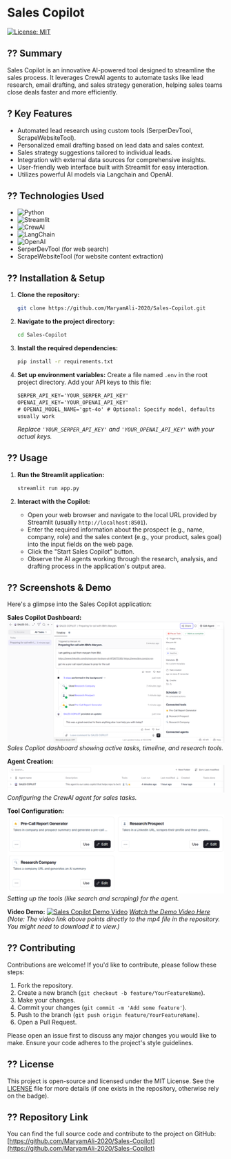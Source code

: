 # Sales Copilot

[![License: MIT](https://img.shields.io/badge/License-MIT-blue.svg)](https://opensource.org/licenses/MIT)

## ?? Summary

Sales Copilot is an innovative AI-powered tool designed to streamline the sales process. It leverages CrewAI agents to automate tasks like lead research, email drafting, and sales strategy generation, helping sales teams close deals faster and more efficiently.

## ? Key Features

-   Automated lead research using custom tools (SerperDevTool, ScrapeWebsiteTool).
-   Personalized email drafting based on lead data and sales context.
-   Sales strategy suggestions tailored to individual leads.
-   Integration with external data sources for comprehensive insights.
-   User-friendly web interface built with Streamlit for easy interaction.
-   Utilizes powerful AI models via Langchain and OpenAI.

## ?? Technologies Used

-   ![Python](https://img.shields.io/badge/Python-3776AB?logo=python&logoColor=white)
-   ![Streamlit](https://img.shields.io/badge/Streamlit-FF4B4B?logo=streamlit&logoColor=white)
-   ![CrewAI](https://img.shields.io/badge/-CrewAI-blueviolet)
-   ![LangChain](https://img.shields.io/badge/-LangChain-orange)
-   ![OpenAI](https://img.shields.io/badge/OpenAI-412991?logo=openai&logoColor=white)
-   SerperDevTool (for web search)
-   ScrapeWebsiteTool (for website content extraction)

## ?? Installation & Setup

1.  **Clone the repository:**
    ```bash
    git clone https://github.com/MaryamAli-2020/Sales-Copilot.git
    ```

2.  **Navigate to the project directory:**
    ```bash
    cd Sales-Copilot
    ```

3.  **Install the required dependencies:**
    ```bash
    pip install -r requirements.txt
    ```

4.  **Set up environment variables:**
    Create a file named `.env` in the root project directory.
    Add your API keys to this file:
    ```plaintext
    SERPER_API_KEY='YOUR_SERPER_API_KEY'
    OPENAI_API_KEY='YOUR_OPENAI_API_KEY'
    # OPENAI_MODEL_NAME='gpt-4o' # Optional: Specify model, defaults usually work
    ```
    *Replace `'YOUR_SERPER_API_KEY'` and `'YOUR_OPENAI_API_KEY'` with your actual keys.*

## ?? Usage

1.  **Run the Streamlit application:**
    ```bash
    streamlit run app.py
    ```

2.  **Interact with the Copilot:**
    -   Open your web browser and navigate to the local URL provided by Streamlit (usually `http://localhost:8501`).
    -   Enter the required information about the prospect (e.g., name, company, role) and the sales context (e.g., your product, sales goal) into the input fields on the web page.
    -   Click the "Start Sales Copilot" button.
    -   Observe the AI agents working through the research, analysis, and drafting process in the application's output area.

## ?? Screenshots & Demo

Here's a glimpse into the Sales Copilot application:

**Sales Copilot Dashboard:**
![Sales Copilot dashboard showing active tasks, timeline, and research tools.](https://github.com/MaryamAli-2020/Sales-Copilot/blob/main/Media/Copilot-in-use.png?raw=true)
*Sales Copilot dashboard showing active tasks, timeline, and research tools.*

**Agent Creation:**
![Creating the Agent.](https://github.com/MaryamAli-2020/Sales-Copilot/blob/main/Media/Agent.png?raw=true)
*Configuring the CrewAI agent for sales tasks.*

**Tool Configuration:**
![Creating the tools.](https://github.com/MaryamAli-2020/Sales-Copilot/blob/main/Media/Tools.png?raw=true)
*Setting up the tools (like search and scraping) for the agent.*

**Video Demo:**
[![Sales Copilot Demo Video](https://img.youtube.com/vi/VIDEO_ID/0.jpg)](https://github.com/MaryamAli-2020/Sales-Copilot/blob/main/Media/Sales-Copilot-DEMO.mp4)
*[Watch the Demo Video Here](https://github.com/MaryamAli-2020/Sales-Copilot/blob/main/Media/Sales-Copilot-DEMO.mp4)*
*(Note: The video link above points directly to the mp4 file in the repository. You might need to download it to view.)*

## ?? Contributing

Contributions are welcome! If you'd like to contribute, please follow these steps:

1.  Fork the repository.
2.  Create a new branch (`git checkout -b feature/YourFeatureName`).
3.  Make your changes.
4.  Commit your changes (`git commit -m 'Add some feature'`).
5.  Push to the branch (`git push origin feature/YourFeatureName`).
6.  Open a Pull Request.

Please open an issue first to discuss any major changes you would like to make. Ensure your code adheres to the project's style guidelines.

## ?? License

This project is open-source and licensed under the MIT License. See the [LICENSE](LICENSE) file for more details (if one exists in the repository, otherwise rely on the badge).

## ?? Repository Link

You can find the full source code and contribute to the project on GitHub:
[https://github.com/MaryamAli-2020/Sales-Copilot](https://github.com/MaryamAli-2020/Sales-Copilot)
